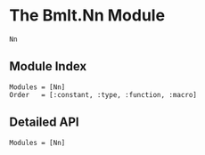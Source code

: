 # The Bmlt.Nn Module

```@docs
Nn
```

## Module Index

```@index
Modules = [Nn]
Order   = [:constant, :type, :function, :macro]
```
## Detailed API

```@autodocs
Modules = [Nn]
```

